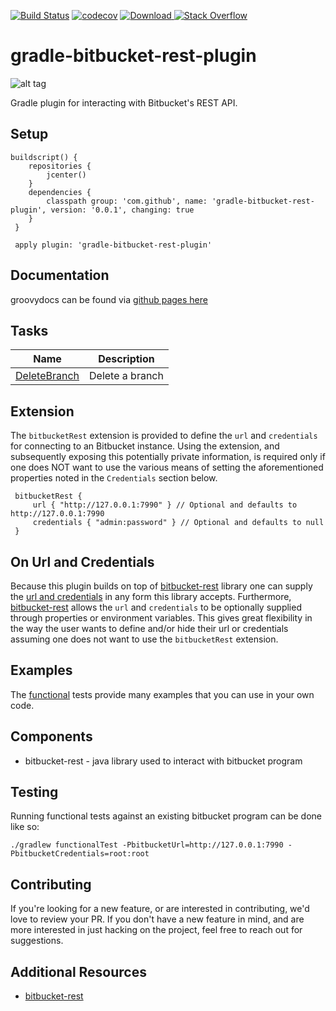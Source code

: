 
[![Build Status](https://travis-ci.org/cdancy/gradle-bitbucket-rest-plugin.svg?branch=master)](https://travis-ci.org/cdancy/gradle-bitbucket-rest-plugin)
[![codecov](https://codecov.io/gh/cdancy/gradle-bitbucket-rest-plugin/branch/master/graph/badge.svg)](https://codecov.io/gh/cdancy/gradle-bitbucket-rest-plugin)
[![Download](https://api.bintray.com/packages/cdancy/gradle-plugins/gradle-bitbucket-rest-plugin/images/download.svg) ](https://bintray.com/cdancy/gradle-plugins/gradle-bitbucket-rest-plugin/_latestVersion)
[![Stack Overflow](https://img.shields.io/badge/stack%20overflow-bitbucket-4183C4.svg)](https://stackoverflow.com/questions/tagged/bitbucket)
# gradle-bitbucket-rest-plugin
![alt tag](https://wac-cdn.atlassian.com/dam/jcr:e2a6f06f-b3d5-4002-aed3-73539c56a2eb/bitbucket_rgb_blue.png?cdnVersion=cm)

Gradle plugin for interacting with Bitbucket's REST API.

## Setup

```
buildscript() {
    repositories {
        jcenter()
    }
    dependencies {
        classpath group: 'com.github', name: 'gradle-bitbucket-rest-plugin', version: '0.0.1', changing: true
    }
 }

 apply plugin: 'gradle-bitbucket-rest-plugin'
 ```
 
## Documentation

groovydocs can be found via [github pages here](http://cdancy.github.io/gradle-bitbucket-rest-plugin/docs/groovydoc/)

## Tasks

| Name | Description |
| --- | --- |
| [DeleteBranch](https://github.com/cdancy/gradle-bitbucket-rest-plugin/blob/master/src/main/groovy/com/github/gradle/bitbucket/rest/tasks/branch/DeleteBranch.groovy) | Delete a branch |

## Extension

The `bitbucketRest` extension is provided to define the `url` and `credentials` for connecting to an Bitbucket instance.
Using the extension, and subsequently exposing this potentially private information, is required only if one does NOT want to use the various means of setting the aforementioned properties noted in the `Credentials` section below.

```
 bitbucketRest {
     url { "http://127.0.0.1:7990" } // Optional and defaults to http://127.0.0.1:7990
     credentials { "admin:password" } // Optional and defaults to null
 }
```

## On Url and Credentials

Because this plugin builds on top of [bitbucket-rest](https://github.com/cdancy/bitbucket-rest) library one can supply
the [url and credentials](https://github.com/cdancy/bitbucket-rest#credentials) in any form this library accepts. Furthermore,
[bitbucket-rest](https://github.com/cdancy/bitbucket-rest#property-based-setup) allows the `url` and `credentials`
to be optionally supplied through properties or environment variables. This gives great flexibility in the way the user
wants to define and/or hide their url or credentials assuming one does not want to use the `bitbucketRest` extension.

## Examples

The [functional](https://github.com/cdancy/gradle-bitbucket-rest-plugin/tree/master/src/functTest/groovy/com/github/gradle/bitbucket/rest) tests provide many examples that you can use in your own code.

## Components

- bitbucket-rest \- java library used to interact with bitbucket program

## Testing
	
Running functional tests against an existing bitbucket program can be done like so:

    ./gradlew functionalTest -PbitbucketUrl=http://127.0.0.1:7990 -PbitbucketCredentials=root:root
	
## Contributing
If you're looking for a new feature, or are interested in contributing, we'd love to review your PR. If you don't have a new feature in mind, and are more interested in just hacking on the project, feel free to reach out for suggestions.
	
## Additional Resources

* [bitbucket-rest](https://github.com/cdancy/bitbucket-rest)
